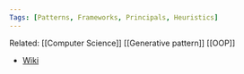 ```yaml
---
Tags: [Patterns, Frameworks, Principals, Heuristics]
---
```

Related: [[Computer Science]] [[Generative pattern]] [[OOP]]

- [Wiki](https://en.wikipedia.org/wiki/Object-oriented_analysis_and_design)
